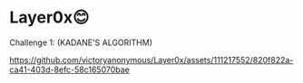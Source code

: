 # Layer0x😊
Challenge 1: (KADANE'S ALGORITHM)

https://github.com/victoryanonymous/Layer0x/assets/111217552/820f822a-ca41-403d-8efc-58c165070bae
